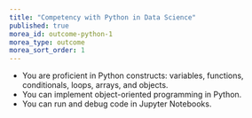 ```yaml
---
title: "Competency with Python in Data Science"
published: true
morea_id: outcome-python-1
morea_type: outcome
morea_sort_order: 1
---
```



* You are proficient in Python constructs: variables, functions, conditionals, loops, arrays, and objects.
* You can implement object-oriented programming in Python.
* You can run and debug code in Jupyter Notebooks.